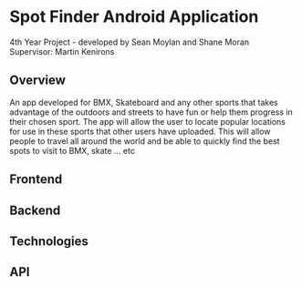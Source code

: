 # Spot Finder Android Application
4th Year Project - developed by Sean Moylan and Shane Moran <br>
Supervisor: Martin Kenirons

## Overview 
An app developed for BMX, Skateboard and any other sports that takes advantage of the outdoors and streets to have fun or help them progress in their chosen sport. The app will allow the user to locate popular locations for use in these sports that other users have uploaded. This will allow people to travel all around the world and be able to quickly find the best spots to visit to BMX, skate ... etc 

## Frontend

## Backend

## Technologies

## API



